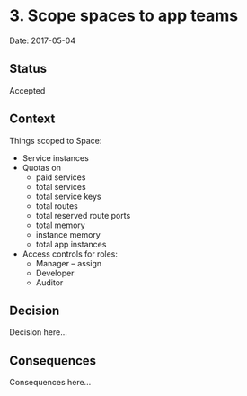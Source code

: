 # 3. Scope spaces to app teams

Date: 2017-05-04

## Status

Accepted

## Context

Things scoped to Space:

- Service instances
- Quotas on
  - paid services
  - total services
  - total service keys
  - total routes
  - total reserved route ports
  - total memory
  - instance memory
  - total app instances
- Access controls for roles:
  - Manager – assign
  - Developer
  - Auditor

[1]: http://apidocs.cloudfoundry.org/258/space_quota_definitions/creating_a_space_quota_definition.html
[2]: https://docs.cloudfoundry.org/concepts/roles.html
[3]: 
http://cloud.rohitkelapure.com/2016/05/structuring-orgs-spaces-and-quota.html

## Decision

Decision here...

## Consequences

Consequences here...
